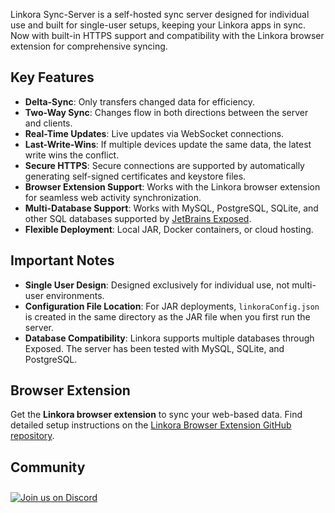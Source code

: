 Linkora Sync-Server is a self-hosted sync server designed for individual use and built for single-user setups, keeping your Linkora apps in sync. Now with built-in HTTPS support and compatibility with the Linkora browser extension for comprehensive syncing.

## Key Features
- **Delta-Sync**: Only transfers changed data for efficiency.
- **Two-Way Sync**: Changes flow in both directions between the server and clients.
- **Real-Time Updates**: Live updates via WebSocket connections.
- **Last-Write-Wins**: If multiple devices update the same data, the latest write wins the conflict.
- **Secure HTTPS**: Secure connections are supported by automatically generating self-signed certificates and keystore files.
- **Browser Extension Support**: Works with the Linkora browser extension for seamless web activity synchronization.
- **Multi-Database Support**: Works with MySQL, PostgreSQL, SQLite, and other SQL databases supported by [JetBrains Exposed](https://github.com/JetBrains/Exposed).
- **Flexible Deployment**: Local JAR, Docker containers, or cloud hosting.

## Important Notes
- **Single User Design**: Designed exclusively for individual use, not multi-user environments.
- **Configuration File Location**: For JAR deployments, `linkoraConfig.json` is created in the same directory as the JAR file when you first run the server.
- **Database Compatibility**: Linkora supports multiple databases through Exposed. The server has been tested with MySQL, SQLite, and PostgreSQL.

## Browser Extension
Get the **Linkora browser extension** to sync your web-based data. Find detailed setup instructions on the [Linkora Browser Extension GitHub repository](https://github.com/LinkoraApp/browser-extension).

## Community

<a style= "display: inline-block; margin-top: 10px" href="https://discord.gg/ZDBXNtv8MD">
    <img src="https://discord.com/api/guilds/1214971383352664104/widget.png?style=banner2" alt="Join us on Discord">
</a>
